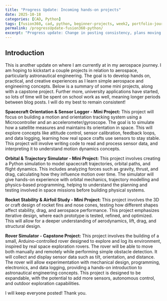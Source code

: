 ```yaml
---
title: "Progress Update: Incoming hands-on projects"
date: 2025-10-18
categories: [CAD, Python] 
tags: [fusion360, cad, python, beginner-projects, week2, portfolio-journey, aerospace-engineering]
permalink: /progressUpdate-fusion360-python/
excerpt: "Progress update: Change in posting consistency, plans moving forward."
---
```


## Introduction
This is another update on where I am currently at in my aerospace journey. I am hoping to kickstart a couple projects in relation to aerospace, particularly astronautical engineering. The goal is to develop hands on, practical, and creative experiences as I learn simple aerospace and engineeirng concepts. Below is a summary of some mini projects, along with a capstone project. Further more, university applications have started, so lots of time will be spent on school work as well, meaning longer periods between blog posts. I will do my best to remain consistent!

**Spacecraft Orientation & Sensor Logger - Mini Project:** This project will focus on building a motion and orientation tracking system using a Microcontroller and an accelerometer/gyroscope. The goal is to simulate how a satellite measures and maintains its orientation in space. This will explore concepts like attitude control, sensor calibration, feedback loops, and data logging, learning how real space crafts use sensors to stay stable. This project will involve writing code to read and process sensor data, and interpreting it to understand motion dynamics concepts.

**Orbital & Trajectory Simulator - Mini Project:** This project involves creating a Python simulation to model spacecraft trajectories, orbital paths, and flight dynamics. This includes analyzing forces such as gravity, thrust, and drag, calculating how they influence motion over time. The simulator will give hands-on experience with orbital mechanics, trajectory modelling and physics-based programming, helping to understand the planning and testing involved in space missions before building physical systems.

**Rocket Stability & Airfoil Study - Mini Project:** This project involves the 3D or craft design of rocket fins and nose cones, testing how different shapes affect stability, drag, and aerospace performance. This project emphasizes iterative design, where each prototype is tested, refined, and optimized. This will allow for a deeper understanding of aerodynamics, lift, drag, and structural design.

**Rover Simulator - Capstone Project:** This project involves the building of a small, Arduino-controlled rover designed to explore and log its environment, inspired by real space exploration rovers. The rover will be able to move both manually and remotely while performing simple obstacle detection. It will collect and display sensor data such as tilt, orientation, and distance. The rover will allow experimentation with mechanical design, programming, electronics, and data logging, providing a hands-on introduction to astronautical engineering concepts. This project is designed to be expandable, with the potential to add more sensors, autonomous control, and outdoor exploration capabilities.

I will keep everyone posted! 
Thank you.

